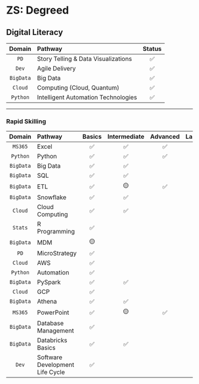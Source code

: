 # ZS: Degreed
## **Digital Literacy**

|**Domain**|**Pathway**|**Status**|
|:--------:|:---------|:-------------:|
| `PD` | Story Telling & Data Visualizations | :white_check_mark: |
| `Dev` | Agile Delivery | :white_check_mark: |
| `BigData` | Big Data | :white_check_mark: |
| `Cloud` | Computing (Cloud, Quantum) | :white_check_mark: |
| `Python` | Intelligent Automation Technologies | :white_check_mark: |

---

### **Rapid Skilling**

|**Domain**|**Pathway**|**Basics**|**Intermediate**|**Advanced**|**Labs**|
|:--------:|:---------|:---------:|:---------:|:--------:|:---------:|
| `MS365` | Excel | :white_check_mark: | :white_check_mark: | :white_check_mark: | |
| `Python` | Python | :white_check_mark: | :white_check_mark: | :white_check_mark: | |
| `BigData` | Big Data | :white_check_mark: | :white_check_mark: | | |
| `BigData` | SQL | :white_check_mark: | :white_check_mark: | | |
| `BigData` | ETL | :white_check_mark: | :yellow_circle: | :white_check_mark: | |
| `BigData` | Snowflake | :white_check_mark: | :white_check_mark: | | |
| `Cloud` | Cloud Computing | :white_check_mark: | :white_check_mark: | | |
| `Stats` | R Programming | :white_check_mark: | | | |
| `BigData` | MDM | :yellow_circle: | | | |
| `PD` | MicroStrategy | :white_check_mark: | | | |
| `Cloud` | AWS | :white_check_mark: | | | |
| `Python` | Automation | :white_check_mark: | | | |
| `BigData` | PySpark | :white_check_mark: | :white_check_mark: | | |
| `Cloud` | GCP | :white_check_mark: | | | |
| `BigData` | Athena | :white_check_mark: | :white_check_mark: | | |
| `MS365` | PowerPoint | :white_check_mark: | :yellow_circle: | :white_check_mark: | |
| `BigData` | Database Management | :white_check_mark: | | |
| `BigData` | Databricks Basics | :white_check_mark: | :white_check_mark: | | |
| `Dev` | Software Development Life Cycle | :white_check_mark: | | | |